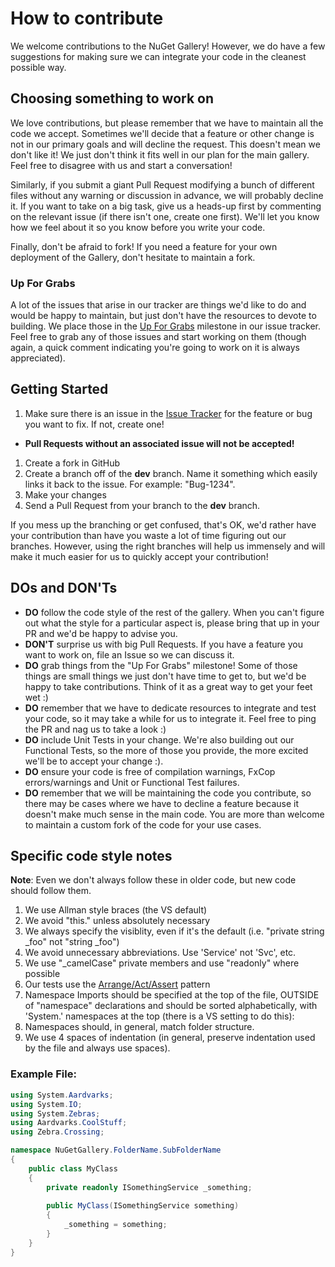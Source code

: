 # How to contribute

We welcome contributions to the NuGet Gallery! However, we do have a few suggestions for making sure we can integrate your code in the cleanest possible way.

## Choosing something to work on
We love contributions, but please remember that we have to maintain all the code we accept. Sometimes we'll decide that a feature or other change is not in our primary goals and will decline the request. This doesn't mean we don't like it! We just don't think it fits well in our plan for the main gallery. Feel free to disagree with us and start a conversation!

Similarly, if you submit a giant Pull Request modifying a bunch of different files without any warning or discussion in advance, we will probably decline it. If you want to take on a big task, give us a heads-up first by commenting on the relevant issue (if there isn't one, create one first). We'll let you know how we feel about it so you know before you write your code.

Finally, don't be afraid to fork! If you need a feature for your own deployment of the Gallery, don't hesitate to maintain a fork.

### Up For Grabs
A lot of the issues that arise in our tracker are things we'd like to do and would be happy to maintain, but just don't have the resources to devote to building. We place those in the [Up For Grabs](https://github.com/NuGet/NuGetGallery/issues?milestone=13&page=1&state=open) milestone in our issue tracker. Feel free to grab any of those issues and start working on them (though again, a quick comment indicating you're going to work on it is always appreciated).

## Getting Started
1. Make sure there is an issue in the [Issue Tracker](https://github.com/NuGet/NuGetGallery/issues) for the feature or bug you want to fix. If not, create one!
  * **Pull Requests without an associated issue will not be accepted!**
1. Create a fork in GitHub
1. Create a branch off of the **dev** branch. Name it something which easily links it back to the issue. For example: "Bug-1234".
1. Make your changes
1. Send a Pull Request from your branch to the **dev** branch.

If you mess up the branching or get confused, that's OK, we'd rather have your contribution than have you waste a lot of time figuring out our branches. However, using the right branches will help us immensely and will make it much easier for us to quickly accept your contribution!

## DOs and DON'Ts
* **DO** follow the code style of the rest of the gallery. When you can't figure out what the style for a particular aspect is, please bring that up in your PR and we'd be happy to advise you.
* **DON'T** surprise us with big Pull Requests. If you have a feature you want to work on, file an Issue so we can discuss it.
* **DO** grab things from the "Up For Grabs" milestone! Some of those things are small things we just don't have time to get to, but we'd be happy to take contributions. Think of it as a great way to get your feet wet :)
* **DO** remember that we have to dedicate resources to integrate and test your code, so it may take a while for us to integrate it. Feel free to ping the PR and nag us to take a look :)
* **DO** include Unit Tests in your change. We're also building out our Functional Tests, so the more of those you provide, the more excited we'll be to accept your change :).
* **DO** ensure your code is free of compilation warnings, FxCop errors/warnings and Unit or Functional Test failures.
* **DO** remember that we will be maintaining the code you contribute, so there may be cases where we have to decline a feature because it doesn't make much sense in the main code. You are more than welcome to maintain a custom fork of the code for your use cases.

## Specific code style notes

**Note**: Even we don't always follow these in older code, but new code should follow them.

1. We use Allman style braces (the VS default)
1. We avoid "this." unless absolutely necessary
1. We always specify the visiblity, even if it's the default (i.e. "private string _foo" not "string _foo")
1. We avoid unnecessary abbreviations. Use 'Service' not 'Svc', etc.
1. We use "_camelCase" private members and use "readonly" where possible
1. Our tests use the [Arrange/Act/Assert](http://c2.com/cgi/wiki?ArrangeActAssert) pattern
1. Namespace Imports should be specified at the top of the file, OUTSIDE of "namespace" declarations and should be sorted alphabetically, with 'System.' namespaces at the top (there is a VS setting to do this):
1. Namespaces should, in general, match folder structure.
1. We use 4 spaces of indentation (in general, preserve indentation used by the file and always use spaces).

### Example File:

```C#
using System.Aardvarks;
using System.IO;
using System.Zebras;
using Aardvarks.CoolStuff;
using Zebra.Crossing;

namespace NuGetGallery.FolderName.SubFolderName 
{
    public class MyClass 
    {
        private readonly ISomethingService _something;
        
        public MyClass(ISomethingService something) 
        {
            _something = something;
        }
    }
}
```
